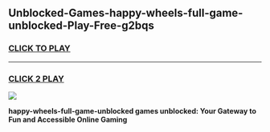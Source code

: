 
## Unblocked-Games-happy-wheels-full-game-unblocked-Play-Free-g2bqs
<h3>
<a href="https://premium76.site?title=happy-wheels-full-game-unblocked&ref=15A">CLICK TO PLAY</a></h3>
<hr>

<h3>
<a href="https://premium76.site?title=happy-wheels-full-game-unblocked&ref=15A">CLICK 2 PLAY</a>
  
</h3>

<a href="https://premium76.site?title=happy-wheels-full-game-unblocked&ref=15A"><img src="https://clearcache.store/games.png"></a>


**happy-wheels-full-game-unblocked games unblocked: Your Gateway to Fun and Accessible Online Gaming**
